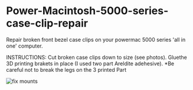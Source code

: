# Power-Macintosh-5000-series-case-clip-repair

Repair broken front bezel case clips on your powermac 5000 series 'all in one' computer.

INSTRUCTIONS:
Cut broken case clips down to size (see photos). Gluethe 3D printing brakets in place (I used two part Areldite adehesive).
*Be careful not to break the legs on the 3 printed Part 

![fix mounts](https://github.com/user-attachments/assets/6e7a4abf-e344-4a57-a7e1-7daf1b7fdecb)
